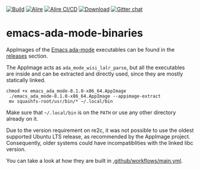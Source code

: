 [![Build](https://github.com/mgrojo/emacs-ada-mode-binaries/actions/workflows/main.yml/badge.svg)](https://github.com/mgrojo/alr2appimage/actions/workflows/main.yml)
[![Alire](https://img.shields.io/endpoint?url=https://alire.ada.dev/badges/emacs_ada_mode.json)](https://alire.ada.dev/crates/emacs_ada_mode.html)
[![Alire CI/CD](https://img.shields.io/endpoint?url=https://alire-crate-ci.ada.dev/badges/emacs_ada_mode.json)](https://alire-crate-ci.ada.dev/crates/emacs_ada_mode.html)
[![Download][download-img]][download]
[![Gitter chat](https://badges.gitter.im/gitterHQ/gitter.png)](https://gitter.im/ada-lang/Lobby)

  [download-img]: https://img.shields.io/github/downloads/mgrojo/emacs-ada-mode-binaries/total.svg
  [download]: https://github.com/mgrojo/emacs-ada-mode-binaries/releases
  
# emacs-ada-mode-binaries
AppImages of the [Emacs ada-mode](https://www.nongnu.org/ada-mode/) executables can be found in the [releases](https://github.com/mgrojo/emacs-ada-mode-binaries/releases) section.

The AppImage acts as `ada_mode_wisi_lalr_parse`, but all the executables are inside and can be extracted and directly used, since they are mostly statically linked. 

```
chmod +x emacs_ada_mode-8.1.0-x86_64.AppImage
 ./emacs_ada_mode-8.1.0-x86_64.AppImage --appimage-extract
 mv squashfs-root/usr/bin/* ~/.local/bin
```

Make sure that `~/.local/bin` is on the `PATH` or use any other directory already on it.

Due to the version requirement on re2c, it was not possible to use the oldest supported Ubuntu LTS release, as recommended by the AppImage project. Consequently, older systems could have incompatiblities with the linked libc version.

You can take a look at how they are built in [.github/workflows/main.yml](.github/workflows/main.yml).
